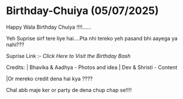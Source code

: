# Birthday-Chuiya (05/07/2025)

Happy Wala Birthday Chuiya !!!!......

Yeh Suprise sirf tere liye hai....Pta nhi tereko yeh pasand bhi aayega ya nahi???

Suprise Link :- 
*Click Here to Visit the Birthday Bash*

Credits:
| Bhavika & Aadhya  - Photos and idea 
| Dev & Shristi     - Content 

|Or mereko credit dena hai kya ????

Chal abb maje ker or party de dena chup chap se!!!!



